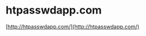 <!--
id: 81558722
link: http://tumblr.atmos.org/post/81558722/htpasswdapp-com
slug: htpasswdapp-com
date: Wed Feb 25 2009 17:49:40 GMT-0800 (PST)
publish: 2009-02-025
tags: 
title: htpasswdapp.com
-->


htpasswdapp.com
===============

[http://htpasswdapp.com/](http://htpasswdapp.com/)

